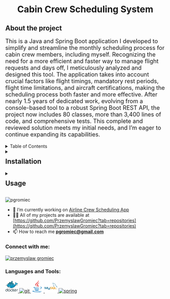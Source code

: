 <div align="center">
   <h1>Cabin Crew Scheduling System</h1>
</div>

## About the project

<p style="font-size:18px;">
This is a Java and Spring Boot application I developed to simplify and streamline the monthly scheduling process for cabin crew members, including myself. Recognizing the need for a more efficient and faster way to manage flight requests and days off, I meticulously analyzed and designed this tool. The application takes into account crucial factors like flight timings, mandatory rest periods, flight time limitations, and aircraft certifications, making the scheduling process both faster and more effective. After nearly 1.5 years of dedicated work, evolving from a console-based tool to a robust Spring Boot REST API, the project now includes 80 classes, more than 3,400 lines of code, and comprehensive tests. This complete and reviewed solution meets my initial needs, and I’m eager to continue expanding its capabilities.
</p>

<!-- TABLE OF CONTENTS -->
<details>
  <summary>Table of Contents</summary>
  <ol>
    <li>
      <a href="#about-the-project">About The Project</a>
    </li>
   <li>
      <a href="#installation">Installation</a>
    </li>
    <li><a href="#usage">Usage</a></li>
    <li><a href="#roadmap">Roadmap</a></li>
  </ol>
</details>

<!-- Installation section -->
<details>
  <summary><h2 style="margin-top: 10px;">Installation</h2></summary>

### Prerequisites

Make sure you have the following software installed:

- **Java 17** or newer: [Download Java](https://www.oracle.com/java/technologies/javase-jdk17-downloads.html)
- **Maven**: [Download Maven](https://maven.apache.org/download.cgi)
- **Git**: [Download Git](https://git-scm.com/downloads)

### Installation Steps

1. **Clone the repository:**

   ```bash
   git clone https://github.com/PrzemyslawGromiec/Crew-Bidding-Spring.git
   ```

2. **Navigate to the project directory:**

   ```bash
   cd Crew-Bidding-Spring
   ```

3. **Build the project using Maven:**

   Ensure that Maven is installed and properly set up on your system. Then run:

   ```bash
   mvn clean install
   ```

4. **Run the application:**

   You can run the application directly using Maven or by running the generated JAR file:

   **Option 1: Using Maven**

   ```bash
   mvn spring-boot:run
   ```

   **Option 2: Running the JAR file**

   After building the project, a JAR file will be generated in the `target` directory. Run it with:

   ```bash
   java -jar target/Crew-Bidding-Spring-0.0.1-SNAPSHOT.jar
   ```

5. **Access the application:**

   Once the application is running, you can access it by navigating to:

   ```
   http://localhost:8080
   ```

</details>

<!-- Usage section -->
<details>
  <summary><h2 style="margin-top: 10px;">Usage</h2></summary>

## Usage

This application is designed to generate a comprehensive report for the upcoming month, allowing cabin crew members to plan their schedules efficiently. Users can request specific days off by submitting their preferences through the application.

### How It Works

1. **Submitting Day Off Requests:**
   - Users can submit their day off requests via the application. These requests are processed through a controller that accepts a DTO (Data Transfer Object). The DTO allows users to specify the start date, end date, priority, and a description for each day off request.
   - The submitted data is then stored in an H2 database for further processing.

2. **Available Flights Data:**
   - The H2 database also stores information about all available flights for the entire month. This data includes details such as flight duration and aircraft type.

3. **Generating the Report:**
   - Based on the day off requests, the application generates periods that adhere to aviation regulations regarding mandatory rest times for cabin crew members.
   - Within these periods, users can assign available flights that fit their schedule.

4. **Filtering and Assigning Flights:**
   - Users can filter available flights based on their duration and the type of aircraft.
   - Once the flights have been selected, they can be assigned to the appropriate periods between rest times.

5. **Finalizing the Report:**
   - After all flights have been assigned, users can finalize the report by using the appropriate endpoint.
   - The final report will include both the requested days off and the selected flights, organized according to their priority.

This process ensures that cabin crew members can effectively manage their schedules while complying with aviation regulations, making the scheduling process both streamlined and compliant.

### Example Usage

1. **Requesting Days Off:**
   - Submit a request with the desired start date, end date, priority level, and a brief description of the reason for the request.

2. **Filtering Flights:**
   - Filter available flights by duration or aircraft type to find the most suitable options for your schedule.

3. **Assigning Flights:**
   - Assign flights to the generated periods between rest times to build out your schedule for the month.

4. **Finalizing the Schedule:**
   - Once all flights are assigned, finalize the report to complete your schedule. The final report will display your day off requests and the assigned flights, prioritized accordingly.
   
</details>

<p align="left"> 
   <img src="https://komarev.com/ghpvc/?username=pgromiec&label=Profile%20views&color=0e75b6&style=flat" alt="pgromiec" /> 
</p>

- 🔭 I’m currently working on [Airline Crew Scheduling App](https://github.com/PrzemyslawGromiec/Crew-Bidding-Spring)
- 👨‍💻 All of my projects are available
  at [https://github.com/PrzemyslawGromiec?tab=repositories](https://github.com/PrzemyslawGromiec?tab=repositories)
- 📫 How to reach me **pgromiec@gmail.com**

<h3 align="left">Connect with me:</h3>
<p align="left">
   <a href="https://www.linkedin.com/in/pgromiec/" target="blank">
      <img align="center" src="https://raw.githubusercontent.com/rahuldkjain/github-profile-readme-generator/master/src/images/icons/Social/linked-in-alt.svg" alt="przemyslaw gromiec" height="30" width="40" />
   </a>
</p>

<h3 align="left">Languages and Tools:</h3>
<p align="left"> 
   <a href="https://www.docker.com/" target="_blank" rel="noreferrer"> 
      <img src="https://raw.githubusercontent.com/devicons/devicon/master/icons/docker/docker-original-wordmark.svg" alt="docker" width="40" height="40"/> 
   </a> 
   <a href="https://git-scm.com/" target="_blank" rel="noreferrer"> 
      <img src="https://www.vectorlogo.zone/logos/git-scm/git-scm-icon.svg" alt="git" width="40" height="40"/> 
   </a> 
   <a href="https://www.java.com" target="_blank" rel="noreferrer"> 
      <img src="https://raw.githubusercontent.com/devicons/devicon/master/icons/java/java-original.svg" alt="java" width="40" height="40"/> 
   </a> 
   <a href="https://www.mysql.com/" target="_blank" rel="noreferrer"> 
      <img src="https://raw.githubusercontent.com/devicons/devicon/master/icons/mysql/mysql-original-wordmark.svg" alt="mysql" width="40" height="40"/> 
   </a> 
   <a href="https://spring.io/" target="_blank" rel="noreferrer"> 
      <img src="https://www.vectorlogo.zone/logos/springio/springio-icon.svg" alt="spring" width="40" height="40"/> 
   </a> 
</p>

